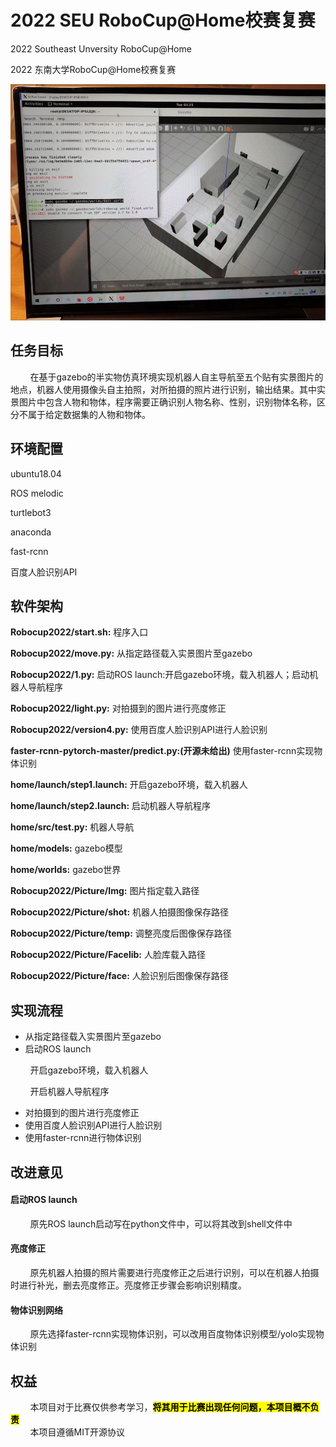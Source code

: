 # 2022 SEU RoboCup@Home校赛复赛
2022 Southeast Unversity RoboCup@Home

2022 东南大学RoboCup@Home校赛复赛

 <div align=center>
<img src="a0ac937829ce16023fb84de2377bce04.jpg"/>
</div>

## 任务目标
&nbsp;&nbsp;&nbsp;&nbsp;&nbsp;&nbsp;&nbsp;&nbsp;在基于gazebo的半实物仿真环境实现机器人自主导航至五个贴有实景图片的地点，机器人使用摄像头自主拍照，对所拍摄的照片进行识别，输出结果。其中实景图片中包含人物和物体，程序需要正确识别人物名称、性别，识别物体名称，区分不属于给定数据集的人物和物体。

## 环境配置
ubuntu18.04

ROS melodic

turtlebot3

anaconda

fast-rcnn

百度人脸识别API


## 软件架构
**Robocup2022/start.sh:** 程序入口

**Robocup2022/move.py:** 从指定路径载入实景图片至gazebo

**Robocup2022/1.py:** 启动ROS launch:开启gazebo环境，载入机器人；启动机器人导航程序

**Robocup2022/light.py:** 对拍摄到的图片进行亮度修正

**Robocup2022/version4.py:** 使用百度人脸识别API进行人脸识别

**faster-rcnn-pytorch-master/predict.py:(开源未给出)** 使用faster-rcnn实现物体识别 

**home/launch/step1.launch:** 开启gazebo环境，载入机器人

**home/launch/step2.launch:** 启动机器人导航程序

**home/src/test.py:** 机器人导航

**home/models:** gazebo模型

**home/worlds:** gazebo世界

**Robocup2022/Picture/Img:** 图片指定载入路径

**Robocup2022/Picture/shot:** 机器人拍摄图像保存路径

**Robocup2022/Picture/temp:** 调整亮度后图像保存路径

**Robocup2022/Picture/Facelib:** 人脸库载入路径

**Robocup2022/Picture/face:** 人脸识别后图像保存路径


## 实现流程
- 从指定路径载入实景图片至gazebo
- 启动ROS launch

&nbsp;&nbsp;&nbsp;&nbsp;&nbsp;&nbsp;&nbsp;&nbsp;开启gazebo环境，载入机器人

&nbsp;&nbsp;&nbsp;&nbsp;&nbsp;&nbsp;&nbsp;&nbsp;开启机器人导航程序

- 对拍摄到的图片进行亮度修正
- 使用百度人脸识别API进行人脸识别
- 使用faster-rcnn进行物体识别

## 改进意见
#### 启动ROS launch
&nbsp;&nbsp;&nbsp;&nbsp;&nbsp;&nbsp;&nbsp;&nbsp;原先ROS launch启动写在python文件中，可以将其改到shell文件中
#### 亮度修正
&nbsp;&nbsp;&nbsp;&nbsp;&nbsp;&nbsp;&nbsp;&nbsp;原先机器人拍摄的照片需要进行亮度修正之后进行识别，可以在机器人拍摄时进行补光，删去亮度修正。亮度修正步骤会影响识别精度。
#### 物体识别网络
&nbsp;&nbsp;&nbsp;&nbsp;&nbsp;&nbsp;&nbsp;&nbsp;原先选择faster-rcnn实现物体识别，可以改用百度物体识别模型/yolo实现物体识别


## 权益
&nbsp;&nbsp;&nbsp;&nbsp;&nbsp;&nbsp;&nbsp;&nbsp;本项目对于比赛仅供参考学习，<mark>**将其用于比赛出现任何问题，本项目概不负责**</mark>
<br/>
&nbsp;&nbsp;&nbsp;&nbsp;&nbsp;&nbsp;&nbsp;&nbsp;本项目遵循MIT开源协议